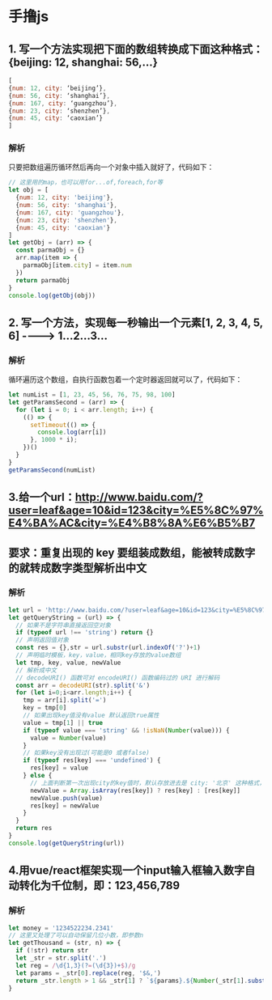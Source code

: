 # 手撸js

## 1. 写一个方法实现把下面的数组转换成下面这种格式：{beijing: 12, shanghai: 56,…}
```javascript
[
{num: 12, city: ‘beijing’},
{num: 56, city: ‘shanghai’},
{num: 167, city: ‘guangzhou’},
{num: 23, city: ‘shenzhen’},
{num: 45, city: ‘caoxian’}
]
```

### 解析
只要把数组遍历循环然后再向一个对象中插入就好了，代码如下：

```javascript
// 这里用的map，也可以用for...of,foreach,for等
let obj = [
  {num: 12, city: 'beijing'},
  {num: 56, city: 'shanghai'},
  {num: 167, city: 'guangzhou'},
  {num: 23, city: 'shenzhen'},
  {num: 45, city: 'caoxian'}
]
let getObj = (arr) => {
  const parmaObj = {}
  arr.map(item => {
    parmaObj[item.city] = item.num
  })
  return parmaObj
}
console.log(getObj(obj))
```

## 2. 写一个方法，实现每一秒输出一个元素[1, 2, 3, 4, 5, 6] ----> 1…2…3…

### 解析
循环遍历这个数组，自执行函数包着一个定时器返回就可以了，代码如下：

```javascript
let numList = [1, 23, 45, 56, 76, 75, 98, 100]
let getParamsSecond = (arr) => {
  for (let i = 0; i < arr.length; i++) {
    (() => {
      setTimeout(() => {
        console.log(arr[i])
      }, 1000 * i);
    })()
  }
}
getParamsSecond(numList)
```

## 3.给一个url：http://www.baidu.com/?user=leaf&age=10&id=123&city=%E5%8C%97%E4%BA%AC&city=%E4%B8%8A%E6%B5%B7
## 要求：重复出现的 key 要组装成数组，能被转成数字的就转成数字类型解析出中文

### 解析

```javascript
let url = 'http://www.baidu.com/?user=leaf&age=10&id=123&city=%E5%8C%97%E4%BA%AC&city=%E4%B8%8A%E6%B5%B7&student'
let getQueryString = (url) => {
  // 如果不是字符串直接返回空对象
  if (typeof url !== 'string') return {}
  // 声明返回值对象
  const res = {},str = url.substr(url.indexOf('?')+1)
  // 声明临时模板，key，value，相同key存放的value数组
  let tmp, key, value, newValue
  // 解析成中文
  // decodeURI() 函数可对 encodeURI() 函数编码过的 URI 进行解码
  const arr = decodeURI(str).split('&')
  for (let i=0;i<arr.length;i++) {
    tmp = arr[i].split('=')
    key = tmp[0]
    // 如果出现key值没有value 默认返回true属性
    value = tmp[1] || true
    if (typeof value === 'string' && !isNaN(Number(value))) {
      value = Number(value)
    }
    // 如果key没有出现过(可能是0 或者false)
    if (typeof res[key] === 'undefined') {
      res[key] = value
    } else {
      // 上面判断第一次出现city的key值时，默认存放进去是 city: '北京' 这种格式，要转换成数组形式以便存放下一个value
      newValue = Array.isArray(res[key]) ? res[key] : [res[key]]
      newValue.push(value)
      res[key] = newValue
    }
  }
  return res
}
console.log(getQueryString(url))
```

## 4.用vue/react框架实现一个input输入框输入数字自动转化为千位制，即：123,456,789

### 解析

```javascript
let money = '1234522234.2341'
// 这里又处理了可以自动保留几位小数，即参数n
let getThousand = (str, n) => {
  if (!str) return str
  let _str = str.split('.')
  let reg = /\d{1,3}(?=(\d{3})+$)/g
  let params = _str[0].replace(reg, '$&,')
  return _str.length > 1 && _str[1] ? `${params}.${Number(_str[1].substr(0, n))}` : `${params}.${new Array(n).fill(0).join('')}`
}
```